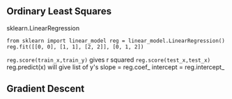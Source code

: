 ## Ordinary Least Squares
sklearn.LinearRegression

`from sklearn import linear_model
reg = linear_model.LinearRegression()
reg.fit([[0, 0], [1, 1], [2, 2]], [0, 1, 2])`

`reg.score(train_x,train_y)` gives r squared
`reg.score(test_x,test_x)`
reg.predict(x) will give list of y's
slope = reg.coef_
intercept = reg.intercept_

## Gradient Descent

